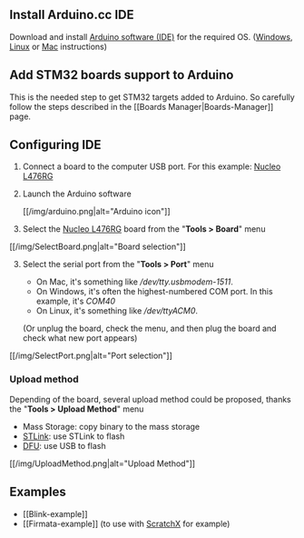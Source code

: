 ## Install Arduino.cc IDE
Download and install [Arduino software (IDE)](https://www.arduino.cc/en/Main/Software) for the required OS.
([Windows](https://www.arduino.cc/en/Guide/Windows), [Linux](https://www.arduino.cc/en/Guide/linux) or [Mac](https://www.arduino.cc/en/Guide/MacOSX) instructions)

## Add STM32 boards support to Arduino
This is the needed step to get STM32 targets added to Arduino.
So carefully follow the steps described in the [[Boards Manager|Boards-Manager]] page. 

## Configuring IDE 
1. Connect a board to the computer USB port. For this example: [Nucleo L476RG](http://www.st.com/en/evaluation-tools/nucleo-l476rg.html)

2. Launch the Arduino software

    [[/img/arduino.png|alt="Arduino icon"]]

3. Select the [Nucleo L476RG](http://www.st.com/en/evaluation-tools/nucleo-l476rg.html) board from the "**Tools > Board**" menu

  [[/img/SelectBoard.png|alt="Board selection"]]

3. Select the serial port from the "**Tools > Port**" menu

    * On Mac, it's something like _/dev/tty.usbmodem-1511_.
    * On Windows, it's often the highest-numbered COM port. In this example, it's _COM40_
    * On Linux, it's something like _/dev/ttyACM0_.

    (Or unplug the board, check the menu, and then plug the board and check what new port appears)

  [[/img/SelectPort.png|alt="Port selection"]]

### Upload method
Depending of the board, several upload method could be proposed, thanks the "**Tools > Upload Method**" menu
* Mass Storage: copy binary to the mass storage
* [STLink](http://www.st.com/en/development-tools/st-link-v2.html): use STLink to flash
* [DFU](https://en.wikipedia.org/wiki/USB#Device_Firmware_Upgrade): use USB to flash

[[/img/UploadMethod.png|alt="Upload Method"]]

## Examples
* [[Blink-example]]
* [[Firmata-example]] (to use with [ScratchX](http://scratchx.org/) for example)
